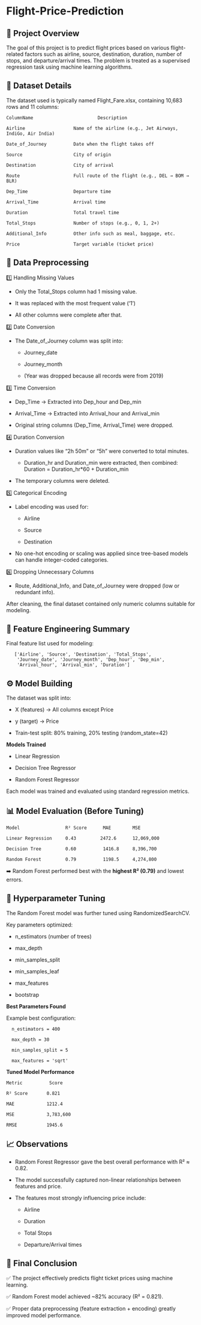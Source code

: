  # Flight-Price-Prediction

## 🧭 Project Overview

The goal of this project is to predict flight prices based on various flight-related factors such as airline, source, destination, duration, number of stops, and departure/arrival times.
The problem is treated as a supervised regression task using machine learning algorithms.

## 📂 Dataset Details

The dataset used is typically named Flight_Fare.xlsx, containing 10,683 rows and 11 columns:
```
ColumnName	                      Description

Airline		             Name of the airline (e.g., Jet Airways, IndiGo, Air India)

Date_of_Journey          Date when the flight takes off

Source	                 City of origin
      
Destination              City of arrival

Route                    Full route of the flight (e.g., DEL → BOM → BLR)

Dep_Time                 Departure time

Arrival_Time             Arrival time

Duration	             Total travel time

Total_Stops	             Number of stops (e.g., 0, 1, 2+)

Additional_Info	         Other info such as meal, baggage, etc.

Price	                 Target variable (ticket price)
```
## 🧹 Data Preprocessing
1️⃣ Handling Missing Values

* Only the Total_Stops column had 1 missing value.

* It was replaced with the most frequent value (‘1’)

* All other columns were complete after that.

2️⃣ Date Conversion

* The Date_of_Journey column was split into:

    * Journey_date

    * Journey_month

    * (Year was dropped because all records were from 2019)

3️⃣ Time Conversion

* Dep_Time → Extracted into Dep_hour and Dep_min

* Arrival_Time → Extracted into Arrival_hour and Arrival_min

* Original string columns (Dep_Time, Arrival_Time) were dropped.

4️⃣ Duration Conversion

* Duration values like “2h 50m” or “5h” were converted to total minutes.

   * Duration_hr and Duration_min were extracted, then combined:
     Duration = Duration_hr*60 + Duration_min

* The temporary columns were deleted.

5️⃣ Categorical Encoding

* Label encoding was used for:

  * Airline

  * Source

  * Destination

* No one-hot encoding or scaling was applied since tree-based models can handle integer-coded categories.

6️⃣ Dropping Unnecessary Columns

* Route, Additional_Info, and Date_of_Journey were dropped (low or redundant info).

After cleaning, the final dataset contained only numeric columns suitable for modeling.

## 🧠 Feature Engineering Summary

Final feature list used for modeling:
```
   ['Airline', 'Source', 'Destination', 'Total_Stops', 
    'Journey_date', 'Journey_month', 'Dep_hour', 'Dep_min', 
    'Arrival_hour', 'Arrival_min', 'Duration']
```
## ⚙️ Model Building

The dataset was split into:

* X (features) → All columns except Price

* y (target) → Price

* Train-test split: 80% training, 20% testing (random_state=42)

 **Models Trained**

* Linear Regression

* Decision Tree Regressor

* Random Forest Regressor

Each model was trained and evaluated using standard regression metrics.

## 📊 Model Evaluation (Before Tuning)
```
Model	              R² Score	    MAE	       MSE

Linear Regression	  0.43	       2472.6	   12,069,000

Decision Tree	      0.60       	1416.8	   8,396,700

Random Forest	      0.79       	1198.5	   4,274,800
```
➡️ Random Forest performed best with the **highest R² (0.79)**  and lowest errors.

## 🧩 Hyperparameter Tuning

The Random Forest model was further tuned using RandomizedSearchCV.

Key parameters optimized:

* n_estimators (number of trees)

* max_depth

* min_samples_split

* min_samples_leaf

* max_features

* bootstrap

**Best Parameters Found**

Example best configuration:
```
  n_estimators = 400
 
  max_depth = 30
  
  min_samples_split = 5
  
  max_features = 'sqrt'
```
**Tuned Model Performance**
```
Metric	        Score

R² Score	   0.821

MAE	           1212.4

MSE	           3,783,600

RMSE	       1945.6
```
## 📈 Observations

* Random Forest Regressor gave the best overall performance with R² ≈ 0.82.

* The model successfully captured non-linear relationships between features and price.

* The features most strongly influencing price include:

  * Airline

  * Duration

  * Total Stops

  * Departure/Arrival times

## 🧾 Final Conclusion

✅ The project effectively predicts flight ticket prices using machine learning.

✅ Random Forest model achieved ~82% accuracy (R² = 0.821).

✅ Proper data preprocessing (feature extraction + encoding) greatly improved model performance.


